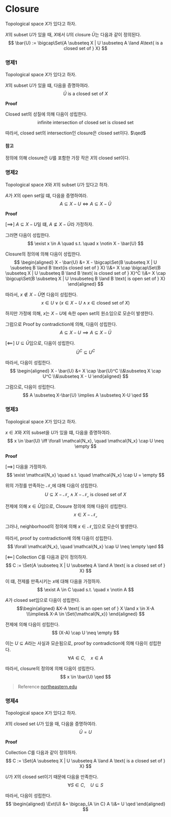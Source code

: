 # Closure
Topological space $X$가 있다고 하자.

$X$의 subset $U$가 있을 때, $X$에서 $U$의 closure $\bar{U}$는 다음과 같이 정의된다.
$$ \bar{U} := \bigcap\Set{A \subseteq X | U \subseteq A \land A\text{ is a closed set of } X} $$

### 명제1
Topological space $X$가 있다고 하자.

$X$의 subset $U$가 있을 떄, 다음을 증명하여라.
$$ \bar{U} \text{ is a closed set of } X $$

**Proof**

Closed set의 성질에 의해 다음이 성립한다.
$$ \text{infinite intersection of closed set is closed set} $$

따라서, closed set의 intersection인 closure은 closed set이다. $\qed$

#### 참고
정의에 의해 closure은 $U$를 포함한 가장 작은 $X$의 closed set이다.

### 명제2
Topological space $X$와 $X$의 subset $U$가 있다고 하자.

$A$가 $X$의 open set일 떄, 다음을 증명하여라.
$$ A \subseteq X - U \iff A  \subseteq X - \bar{U} $$

**Proof**

[$\implies$]
$A \subseteq X-U$일 떄, $A \nsubseteq X - \bar{U}$라 가정하자.

그러면 다음이 성립한다.
$$ \exist x \in A \quad s.t. \quad x \notin X - \bar{U} $$

Closure의 정의에 의해 다음이 성립한다.
$$ \begin{aligned} X - \bar{U} &= X - \bigcap\Set{B \subseteq X | U \subseteq B \land B \text{is closed set of } X} \\&= X \cap \bigcap\Set{B \subseteq X | U \subseteq B \land B \text{ is closed set of } X}^C \\&= X \cap \bigcup\Set{B \subseteq X | U \nsubseteq B \land B \text{ is open set of } X} \end{aligned} $$

따라서, $x \notin X-\bar{U}$면 다음이 성립한다.
$$ x \in U \lor (x \in X-U \land x \in \text{closed set of } X) $$

하지만 가정에 의해, $x$는 $X-U$에 속한 open set의 원소임으로 모순이 발생한다.

그럼으로 Proof by contradiction에 의해, 다음이 성립한다.
$$A \subseteq X-U \implies A \subseteq X - \bar{U}$$

[$\impliedby$]
$U \subseteq \bar{U}$임으로, 다음이 성립한다.
$$ \bar{U}^C \subseteq U^C $$

따라서, 다음이 성립한다.
$$ \begin{aligned} X - \bar{U} &= X \cap \bar{U}^C \\&\subseteq X \cap U^C \\&\subseteq X - U \end{aligned} $$

그럼으로, 다음이 성립한다.
$$ A \subseteq X-\bar{U} \implies A \subseteq X-U \qed $$

### 명제3
Topological space $X$가 있다고 하자.

$x \in X$와 $X$의 subset을 $U$가 있을 떄, 다음을 증명하여라.
$$ x \in \bar{U} \iff \forall \mathcal{N_x}, \quad \mathcal{N_x} \cap U \neq \empty $$

**Proof**

[$\implies$]
 다음을 가정하자.
$$ \exist \mathcal{N_x} \quad s.t. \quad \mathcal{N_x} \cap U = \empty $$

위의 가정를 만족하는 $\mathcal{N_x}$에 대해 다음이 성립한다.
$$ U \subseteq X-\mathcal{N_x} \land X - \mathcal{N_x} \text{ is closed set of }X $$

전제에 의해 $x \in \bar{U}$임으로, Closure 정의에 의해 다음이 성립한다.
$$ x \in X - \mathcal{N_x} $$

그러나, neighborhood의 정의에 의해 $x \in \mathcal{N_x}$임으로 모순이 발생한다.

따라서, proof by contradiction에 의해 다음이 성립한다.
$$ \forall \mathcal{N_x}, \quad \mathcal{N_x} \cap U \neq \empty \qed $$

[$\impliedby$]
Collection $C$를 다음과 같이 정의하자.
$$ C := \Set{A \subseteq X | U \subseteq A \land A \text{ is a closed set of } X} $$

이 떄, 전제를 만족시키는 $x$에 대해 다음을 가정하자.
$$ \exist A \in C \quad s.t. \quad x \notin A  $$

$A$가 closed set임으로 다음이 성립한다.
$$\begin{aligned} &X-A \text{ is an open set of } X \land x \in X-A \\\implies& X-A \in \Set{\mathcal{N_x}} \end{aligned} $$

전제에 의해 다음이 성립한다.
$$ (X-A) \cap U \neq \empty $$

이는 $U \subseteq A$라는 사실과 모순됨으로, proof by contradiction에 의해 다음이 성립한다.
$$ \forall A \in C, \quad  x \in A $$

따라서, closure의 정의에 의해 다음이 성립한다.
$$ x \in \bar{U} \qed $$

> Reference
> [northeastern.edu](https://web.northeastern.edu/suciu/MATH4565/MATH4565-fa21-handout2.pdf)

### 명제4
Topological space $X$가 있다고 하자.

$X$의 closed set $U$가 있을 때, 다음을 증명하여라.
$$ \bar{U} = U $$

**Proof**

Collection $C$를 다음과 같이 정의하자.
$$ C := \Set{A \subseteq X | U \subseteq A \land A \text{ is a closed set of } X} $$

$U$가 $X$의 closed set이기 때문에 다음을 만족한다.
$$ \forall S \in C, \quad U \subseteq S$$

따라서, 다음이 성립한다.
$$ \begin{aligned} \Ext(U) &= \bigcap_{A \in C} A \\&= U \qed \end{aligned} $$
